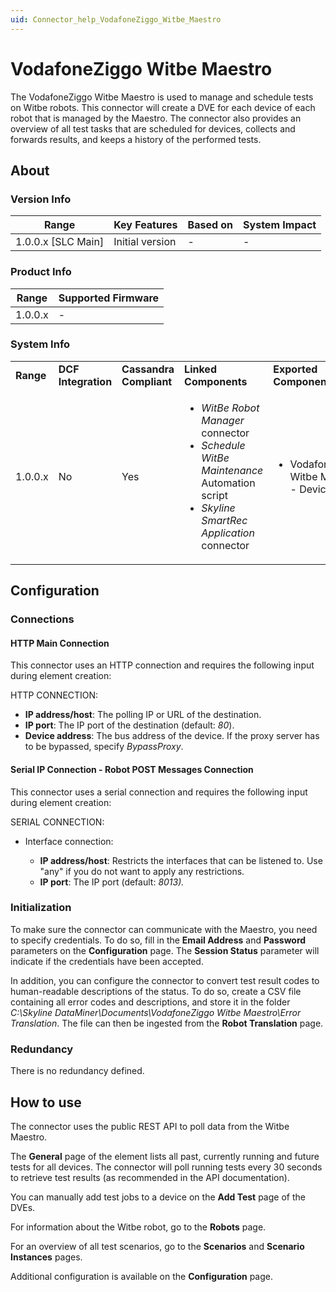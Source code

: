 ```yaml
---
uid: Connector_help_VodafoneZiggo_Witbe_Maestro
---
```


# VodafoneZiggo Witbe Maestro

The VodafoneZiggo Witbe Maestro is used to manage and schedule tests on Witbe robots. This connector will create a DVE for each device of each robot that is managed by the Maestro. The connector also provides an overview of all test tasks that are scheduled for devices, collects and forwards results, and keeps a history of the performed tests.

## About

### Version Info

| **Range**            | **Key Features** | **Based on** | **System Impact** |
|----------------------|------------------|--------------|-------------------|
| 1.0.0.x \[SLC Main\] | Initial version  | \-           | \-                |

### Product Info

| **Range** | **Supported Firmware** |
|-----------|------------------------|
| 1.0.0.x   | \-                     |

### System Info

<table>
<colgroup>
<col style="width: 20%" />
<col style="width: 20%" />
<col style="width: 20%" />
<col style="width: 20%" />
<col style="width: 20%" />
</colgroup>
<tbody>
<tr class="odd">
<td><strong>Range</strong></td>
<td><strong>DCF Integration</strong></td>
<td><strong>Cassandra Compliant</strong></td>
<td><strong>Linked Components</strong></td>
<td><strong>Exported Components</strong></td>
</tr>
<tr class="even">
<td>1.0.0.x</td>
<td>No</td>
<td>Yes</td>
<td><ul>
<li><em>WitBe Robot Manager</em> connector</li>
<li><em>Schedule WitBe Maintenance</em> Automation script</li>
<li><em>Skyline SmartRec Application</em> connector</li>
</ul></td>
<td><ul>
<li>VodafoneZiggo Witbe Maestro - Device</li>
</ul></td>
</tr>
</tbody>
</table>

## Configuration

### Connections

#### HTTP Main Connection

This connector uses an HTTP connection and requires the following input during element creation:

HTTP CONNECTION:

- **IP address/host**: The polling IP or URL of the destination.
- **IP port**: The IP port of the destination (default: *80*).
- **Device address**: The bus address of the device. If the proxy server has to be bypassed, specify *BypassProxy*.

#### Serial IP Connection - Robot POST Messages Connection

This connector uses a serial connection and requires the following input during element creation:

SERIAL CONNECTION:

- Interface connection:

  - **IP address/host**: Restricts the interfaces that can be listened to. Use "any" if you do not want to apply any restrictions.
  - **IP port**: The IP port (default: *8013).*

### Initialization

To make sure the connector can communicate with the Maestro, you need to specify credentials. To do so, fill in the **Email Address** and **Password** parameters on the **Configuration** page. The **Session Status** parameter will indicate if the credentials have been accepted.

In addition, you can configure the connector to convert test result codes to human-readable descriptions of the status. To do so, create a CSV file containing all error codes and descriptions, and store it in the folder *C:\Skyline DataMiner\Documents\VodafoneZiggo Witbe Maestro\Error Translation*. The file can then be ingested from the **Robot Translation** page.

### Redundancy

There is no redundancy defined.

## How to use

The connector uses the public REST API to poll data from the Witbe Maestro.

The **General** page of the element lists all past, currently running and future tests for all devices. The connector will poll running tests every 30 seconds to retrieve test results (as recommended in the API documentation).

You can manually add test jobs to a device on the **Add Test** page of the DVEs.

For information about the Witbe robot, go to the **Robots** page.

For an overview of all test scenarios, go to the **Scenarios** and **Scenario** **Instances** pages.

Additional configuration is available on the **Configuration** page.
